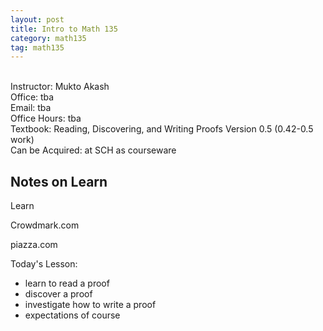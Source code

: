 ```yaml
---
layout: post
title: Intro to Math 135
category: math135
tag: math135
---
```

<div class="text-center">
<br>
Instructor: Mukto Akash
<br>
Office: tba
<br>
Email: tba
<br>
Office Hours: tba
<br>
Textbook: Reading, Discovering, and Writing Proofs Version 0.5 (0.42-0.5 work)
<br>
Can be Acquired: at SCH as courseware
<br>
</div>

## Notes on Learn

Learn

Crowdmark.com

piazza.com

Today's Lesson:
- learn to read a proof
- discover a proof
- investigate how to write a proof
- expectations of course
